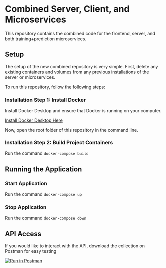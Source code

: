 # Combined Server, Client, and Microservices

This repository contains the combined code for the frontend, server, and both training+prediction microservices.

## Setup

The setup of the new combined repository is very simple. First, delete any existing containers and volumes
from any previous installations of the server or microservices.

To run this repository, follow the following steps:

### Installation Step 1: Install Docker

Install Docker Desktop and ensure that Docker is running on your computer.

[Install Docker Desktop Here](https://www.docker.com/products/docker-desktop)

Now, open the root folder of this repository in the command line.

### Installation Step 2: Build Project Containers

Run the command `docker-compose build`

## Running the Application

### Start Application

Run the command `docker-compose up`

### Stop Application

Run the command `docker-compose down`

## API Access

If you would like to interact with the API, download the collection on Postman for easy testing

[![Run in Postman](https://run.pstmn.io/button.svg)](https://app.getpostman.com/run-collection/12863615-83efc5d6-55dd-46f7-a2b4-ff972d5e244d?action=collection%2Ffork&collection-url=entityId%3D12863615-83efc5d6-55dd-46f7-a2b4-ff972d5e244d%26entityType%3Dcollection%26workspaceId%3D0882ea33-df4c-4df8-87c2-056554e228b7#?env%5BCombined%20Tech%20Stack%20Development%20Environment%5D=W3sia2V5IjoiYXV0aF90b2tlbiIsInZhbHVlIjoiIiwiZW5hYmxlZCI6dHJ1ZX0seyJrZXkiOiJhcGlfa2V5IiwidmFsdWUiOiIiLCJlbmFibGVkIjp0cnVlfSx7ImtleSI6ImJhc2VVcmwiLCJ2YWx1ZSI6Imh0dHA6Ly9sb2NhbGhvc3Q6NTAwMCIsImVuYWJsZWQiOnRydWV9XQ==)